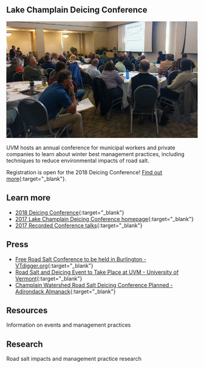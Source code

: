 ## Lake Champlain Deicing Conference

![Deicing Conference](/assets/deicing-conference.jpg)

UVM hosts an annual conference for municipal workers and private companies to learn about winter best management practices, including techniques to reduce environmental impacts of road salt.

Registration is open for the 2018 Deicing Conference! [Find out more](https://www.uvm.edu/seagrant/deicing-conference){:target="_blank"}.

## Learn more

- [2018 Deicing Conference](https://www.uvm.edu/seagrant/deicing-conference){:target="_blank"}
- [2017 Lake Champlain Deicing Conference homepage](https://lcwroadsalt.wixsite.com/conference){:target="_blank"}
- [2017 Recorded Conference talks](https://lcwroadsalt.wixsite.com/conference/2017-conference){:target="_blank"}

## Press

- [Free Road Salt Conference to be held in Burlington - VTdigger.org](https://vtdigger.org/2017/09/07/free-road-salt-conference-held-burlington/){:target="_blank"}
- [Road Salt and Deicing Event to Take Place at UVM - University of Vermont](https://www.uvm.edu/newsstories/news/road-salt-and-deicing-event-take-place-uvm){:target="_blank"}
- [Champlain Watershed Road Salt Deicing Conference Planned - Adirondack Almanack](https://www.adirondackalmanack.com/2017/09/road-salt-deicing-conference-planned.html){:target="_blank"}

<div class="card" id="card-resources" style="cursor: pointer;" onClick="window.location='/resources';">
    <div class="card-container">
    <h2>Resources</h2>
    <p>Information on events and management practices</p>
  </div>
</div>
<div class="card" id="card-research" style="cursor: pointer;" onClick=""window.location='/research'>
    <div class="card-container">
    <h2>Research</h2>
    <p>Road salt impacts and management practice research</p>
  </div>
</div>
